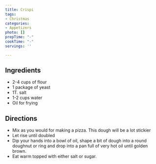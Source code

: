 ```yaml
---
title: Crispi
tags:
- Christmas
categories:
- Appetizers
photo: []
prepTime: "-"
cookTime: "-"
servings: ''

---
```

## Ingredients

- 2-4 cups of flour 
- 1 package of yeast
- 1T. salt
- 1-2 cups water
- Oil for frying

## Directions

- Mix as you would for making a pizza. This dough will be a lot stickier 
- Let rise until doubled
- Dip your hands into a bowl of oil, shape a bit of dough into a round doughnut or ring and drop into a pan full of very hot oil until golden brown. 
- Eat warm topped with either salt or sugar.